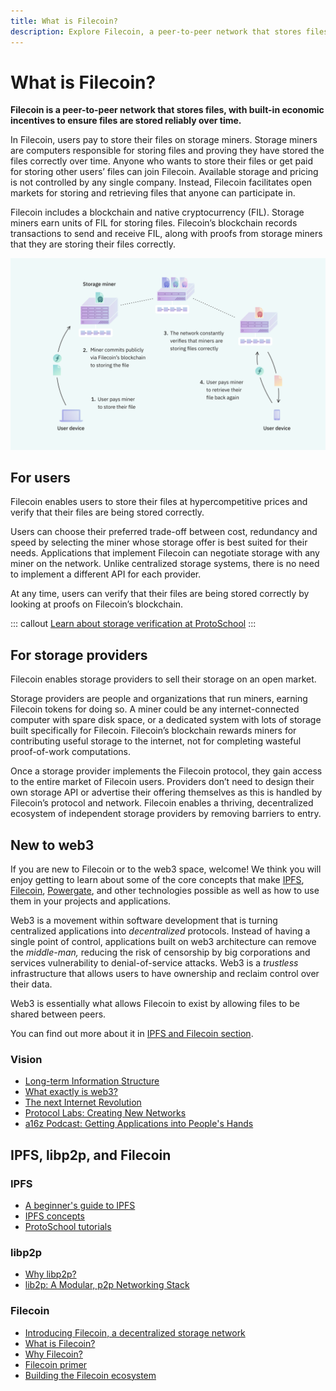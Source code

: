 ```yaml
---
title: What is Filecoin?
description: Explore Filecoin, a peer-to-peer network that stores files, with built-in economic incentives to ensure files are stored reliably over time.
---
```


# What is Filecoin?

**Filecoin is a peer-to-peer network that stores files, with built-in economic incentives to ensure files are stored reliably over time.**

In Filecoin, users pay to store their files on storage miners. Storage miners are computers responsible for storing files and proving they have stored the files correctly over time. Anyone who wants to store their files or get paid for storing other users’ files can join Filecoin. Available storage and pricing is not controlled by any single company. Instead, Filecoin facilitates open markets for storing and retrieving files that anyone can participate in.

Filecoin includes a blockchain and native cryptocurrency (FIL). Storage miners earn units of FIL for storing files. Filecoin’s blockchain records transactions to send and receive FIL, along with proofs from storage miners that they are storing their files correctly.

![Diagram showing a four-step process for storing files with Filecoin. First step: User who wants to store a file pays miner to store their file. Second step: Miner commits publicly via Filecoin’s blockchain to storing the file. Third step: The network constantly verifies that miners are storing files correctly. Fourth step: User pays miner to retrieve their file.](./images/what-is-filecoin/what-is-filecoin-diagram.png)

## For users

Filecoin enables users to store their files at hypercompetitive prices and verify that their files are being stored correctly.

Users can choose their preferred trade-off between cost, redundancy and speed by selecting the miner whose storage offer is best suited for their needs. Applications that implement Filecoin can negotiate storage with any miner on the network. Unlike centralized storage systems, there is no need to implement a different API for each provider.

At any time, users can verify that their files are being stored correctly by looking at proofs on Filecoin’s blockchain.

::: callout
[Learn about storage verification at ProtoSchool](https://proto.school/#/verifying-storage-on-filecoin)
:::

## For storage providers

Filecoin enables storage providers to sell their storage on an open market.

Storage providers are people and organizations that run miners, earning Filecoin tokens for doing so. A miner could be any internet-connected computer with spare disk space, or a dedicated system with lots of storage built specifically for Filecoin. Filecoin’s blockchain rewards miners for contributing useful storage to the internet, not for completing wasteful proof-of-work computations.

Once a storage provider implements the Filecoin protocol, they gain access to the entire market of Filecoin users. Providers don’t need to design their own storage API or advertise their offering themselves as this is handled by Filecoin’s protocol and network. Filecoin enables a thriving, decentralized ecosystem of independent storage providers by removing barriers to entry.

## New to web3

If you are new to Filecoin or to the web3 space, welcome! We think you will enjoy getting to learn about some of the core concepts that make [IPFS](https://ipfs.io), [Filecoin](https://filecoin.io), [Powergate](https://github.com/textileio/powergate), and other technologies possible as well as how to use them in your projects and applications.

Web3 is a movement within software development that is turning centralized applications into _decentralized_ protocols. Instead of having a single point of control, applications built on web3 architecture can remove the _middle-man,_ reducing the risk of censorship by big corporations and services vulnerability to denial-of-service attacks. Web3 is a _trustless_ infrastructure that allows users to have ownership and reclaim control over their data.

Web3 is essentially what allows Filecoin to exist by allowing files to be shared between peers.

You can find out more about it in [IPFS and Filecoin section](./ipfs-and-filecoin.md).

### Vision

- [Long-term Information Structure](http://longnow.org/seminars/02018/aug/06/long-term-info-structure/)
- [What exactly is web3?](https://youtu.be/l44z35vabvA)
- [The next Internet Revolution](https://youtu.be/2RCwZDRwk48)
- [Protocol Labs: Creating New Networks](https://protocol.ai/blog/protocol-labs-creating-new-networks/)
- [a16z Podcast: Getting Applications into People's Hands](https://a16z.com/2017/09/14/networks-protocols-labs-tokens/)

## IPFS, libp2p, and Filecoin

### IPFS

- [A beginner's guide to IPFS](https://hackernoon.com/a-beginners-guide-to-ipfs-20673fedd3f)
- [IPFS concepts](https://docs.ipfs.io/concepts/)
- [ProtoSchool tutorials](https://proto.school/#/tutorials)

### libp2p

- [Why libp2p?](https://www.parity.io/why-libp2p/)
- [lib2p: A Modular, p2p Networking Stack](https://www.youtube.com/watch?v=xqVmEzsin3Y)

### Filecoin

- [Introducing Filecoin, a decentralized storage network](https://www.youtube.com/watch?v=EClPAFPeXIQ)
- [What is Filecoin?](./what-is-filecoin.md)
- [Why Filecoin?](./why-filecoin.md)
- [Filecoin primer](https://ipfs.io/ipfs/QmWimYyZHzChb35EYojGduWHBdhf9SD5NHqf8MjZ4n3Qrr/Filecoin-Primer.7-25.pdf)
- [Building the Filecoin ecosystem](https://youtu.be/SXlTBvcqzz8)
